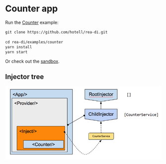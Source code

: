 # Counter app

Run the [Counter](.) example:

```
git clone https://github.com/hotell/rea-di.git

cd rea-di/examples/counter
yarn install
yarn start
```

Or check out the [sandbox](https://codesanbox.io/).

## Injector tree

![Injector tree](../img/counter-di.png)

